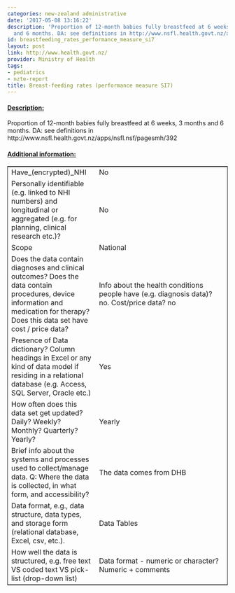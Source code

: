 ```yaml
---
categories: new-zealand administrative
date: '2017-05-08 13:16:22'
description: 'Proportion of 12-month babies fully breastfeed at 6 weeks, 3 months
  and 6 months. DA: see definitions in http://www.nsfl.health.govt.nz/apps/nsfl.nsf/pagesmh/392'
id: breastfeeding_rates_performance_measure_si7
layout: post
link: http://www.health.govt.nz/
provider: Ministry of Health
tags:
- pediatrics
- nzte-report
title: Breast-feeding rates (performance measure SI7)
---
```



 <h4> <u>Description:</u> </h4>
Proportion of 12-month babies fully breastfeed at 6 weeks, 3 months and 6 months. DA: see definitions in http://www.nsfl.health.govt.nz/apps/nsfl.nsf/pagesmh/392
 <h4> <u>Additional information:</u> </h4>
 <table style="border: 1px solid">
 <tr> <td width="40%">Have_(encrypted)_NHI</td> <td>No</td> </tr>
 <tr> <td width="40%">Personally identifiable (e.g. linked to NHI numbers) and longitudinal or aggregated (e.g. for planning, clinical research etc.)?</td> <td>No</td> </tr>
 <tr> <td width="40%">Scope</td> <td>National</td> </tr>
 <tr> <td width="40%">Does the data contain diagnoses and clinical outcomes?
Does the data contain procedures, device information and medication for therapy?
Does this data set have cost / price data?</td> <td>Info about the health conditions people have (e.g. diagnosis data)? no. Cost/price data? no</td> </tr>
 <tr> <td width="40%">Presence of Data dictionary? Column headings in Excel or any kind of data model if residing in a relational database (e.g. Access, SQL Server, Oracle etc.) </td> <td>Yes</td> </tr>
 <tr> <td width="40%">How often does this data set get updated? Daily? Weekly? Monthly? Quarterly? Yearly?</td> <td>Yearly</td> </tr>
 <tr> <td width="40%">Brief info about the systems and processes used to collect/manage data. Q: Where the data is collected, in what form, and accessibility?</td> <td>The data comes from DHB</td> </tr>
 <tr> <td width="40%">Data format, e.g., data structure, data types, and storage form (relational database, Excel, csv, etc.).</td> <td>Data Tables</td> </tr>
 <tr> <td width="40%">How well the data is structured, e.g. free text VS coded text VS pick-list (drop-down list)</td> <td>Data format - numeric or character? Numeric + comments</td> </tr>
 </table>